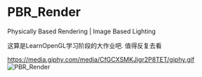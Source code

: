 # PBR_Render
Physically Based Rendering | Image Based Lighting

这算是LearnOpenGL学习阶段的大作业吧. 值得反复去看

https://media.giphy.com/media/CfGCXSMKJigr2P8TET/giphy.gif
![PBR_Render](https://gifs.com/gif/81pK4r)
